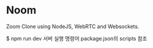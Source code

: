 # Noom

Zoom Clone using NodeJS, WebRTC and Websockets.

$ npm run dev
    서버 실행 명령어
    package.json의 scripts 참조